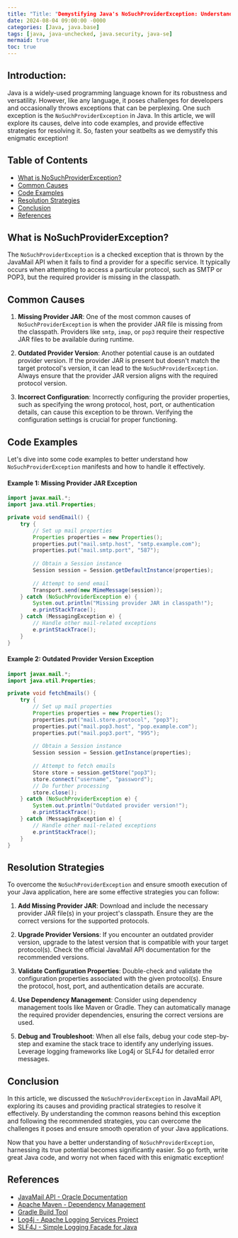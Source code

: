 ```yaml
---
title: "Title: "Demystifying Java's NoSuchProviderException: Understanding its Causes and Resolving Strategies""
date: 2024-08-04 09:00:00 -0000
categories: [Java, java.base]
tags: [java, java-unchecked, java.security, java-se]
mermaid: true
toc: true
---
```



## Introduction:
Java is a widely-used programming language known for its robustness and versatility. However, like any language, it poses challenges for developers and occasionally throws exceptions that can be perplexing. One such exception is the `NoSuchProviderException` in Java. In this article, we will explore its causes, delve into code examples, and provide effective strategies for resolving it. So, fasten your seatbelts as we demystify this enigmatic exception!

## Table of Contents
- [What is NoSuchProviderException?](#what-is-nosuchproviderexception)
- [Common Causes](#common-causes)
- [Code Examples](#code-examples)
- [Resolution Strategies](#resolution-strategies)
- [Conclusion](#conclusion)
- [References](#references)

## What is NoSuchProviderException? 
The `NoSuchProviderException` is a checked exception that is thrown by the JavaMail API when it fails to find a provider for a specific service. It typically occurs when attempting to access a particular protocol, such as SMTP or POP3, but the required provider is missing in the classpath.

## Common Causes
1. **Missing Provider JAR**: One of the most common causes of `NoSuchProviderException` is when the provider JAR file is missing from the classpath. Providers like `smtp`, `imap`, or `pop3` require their respective JAR files to be available during runtime.

2. **Outdated Provider Version**: Another potential cause is an outdated provider version. If the provider JAR is present but doesn't match the target protocol's version, it can lead to the `NoSuchProviderException`. Always ensure that the provider JAR version aligns with the required protocol version.

3. **Incorrect Configuration**: Incorrectly configuring the provider properties, such as specifying the wrong protocol, host, port, or authentication details, can cause this exception to be thrown. Verifying the configuration settings is crucial for proper functioning.

## Code Examples
Let's dive into some code examples to better understand how `NoSuchProviderException` manifests and how to handle it effectively. 

#### Example 1: Missing Provider JAR Exception
```java
import javax.mail.*;
import java.util.Properties;

private void sendEmail() {
    try {
        // Set up mail properties
        Properties properties = new Properties();
        properties.put("mail.smtp.host", "smtp.example.com");
        properties.put("mail.smtp.port", "587");
    
        // Obtain a Session instance
        Session session = Session.getDefaultInstance(properties);
        
        // Attempt to send email
        Transport.send(new MimeMessage(session));
    } catch (NoSuchProviderException e) {
        System.out.println("Missing provider JAR in classpath!");
        e.printStackTrace();
    } catch (MessagingException e) {
        // Handle other mail-related exceptions
        e.printStackTrace();
    }
}
```

#### Example 2: Outdated Provider Version Exception
```java
import javax.mail.*;
import java.util.Properties;

private void fetchEmails() {
    try {
        // Set up mail properties
        Properties properties = new Properties();
        properties.put("mail.store.protocol", "pop3");
        properties.put("mail.pop3.host", "pop.example.com");
        properties.put("mail.pop3.port", "995");
    
        // Obtain a Session instance
        Session session = Session.getInstance(properties);
        
        // Attempt to fetch emails
        Store store = session.getStore("pop3");
        store.connect("username", "password");
        // Do further processing
        store.close();
    } catch (NoSuchProviderException e) {
        System.out.println("Outdated provider version!");
        e.printStackTrace();
    } catch (MessagingException e) {
        // Handle other mail-related exceptions
        e.printStackTrace();
    }
}
```

## Resolution Strategies
To overcome the `NoSuchProviderException` and ensure smooth execution of your Java application, here are some effective strategies you can follow:

1. **Add Missing Provider JAR**: Download and include the necessary provider JAR file(s) in your project's classpath. Ensure they are the correct versions for the supported protocols.

2. **Upgrade Provider Versions**: If you encounter an outdated provider version, upgrade to the latest version that is compatible with your target protocol(s). Check the official JavaMail API documentation for the recommended versions.

3. **Validate Configuration Properties**: Double-check and validate the configuration properties associated with the given protocol(s). Ensure the protocol, host, port, and authentication details are accurate.

4. **Use Dependency Management**: Consider using dependency management tools like Maven or Gradle. They can automatically manage the required provider dependencies, ensuring the correct versions are used.

5. **Debug and Troubleshoot**: When all else fails, debug your code step-by-step and examine the stack trace to identify any underlying issues. Leverage logging frameworks like Log4j or SLF4J for detailed error messages.

## Conclusion
In this article, we discussed the `NoSuchProviderException` in JavaMail API, exploring its causes and providing practical strategies to resolve it effectively. By understanding the common reasons behind this exception and following the recommended strategies, you can overcome the challenges it poses and ensure smooth operation of your Java applications.

Now that you have a better understanding of `NoSuchProviderException`, harnessing its true potential becomes significantly easier. So go forth, write great Java code, and worry not when faced with this enigmatic exception!

## References
- [JavaMail API - Oracle Documentation](https://javaee.github.io/javamail/)
- [Apache Maven - Dependency Management](https://maven.apache.org/)
- [Gradle Build Tool](https://gradle.org/)
- [Log4j - Apache Logging Services Project](https://logging.apache.org/log4j/)
- [SLF4J - Simple Logging Facade for Java](http://www.slf4j.org/)